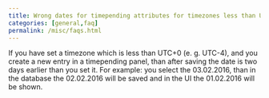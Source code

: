 ```yaml
---
title: Wrong dates for timepending attributes for timezones less than UTC+0
categories: [general,faq]
permalink: /misc/faqs.html
---
```


If you have set a timezone which is less than UTC+0 (e. g. UTC-4), and you create a new entry in a timepending panel, than after saving the date is two days earlier than you set it. For example: you select the 03.02.2016, than in the database the 02.02.2016 will be saved and in the UI the 01.02.2016 will be shown.
